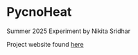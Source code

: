 # PycnoHeat

Summer 2025 Experiment by Nikita Sridhar

Project website found [here](https://nikita-sridhar.github.io/PycnoHeat/)
